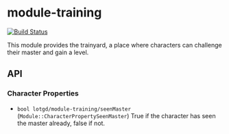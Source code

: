 # module-training
[![Build Status](https://travis-ci.org/lotgd/module-training.svg?branch=master)](https://travis-ci.org/lotgd/module-training)

This module provides the trainyard, a place where characters can challenge their master and gain a level.

## API
### Character Properties
- `bool lotgd/module-training/seenMaster` (`Module::CharacterPropertySeenMaster`)
True if the character has seen the master already, false if not.